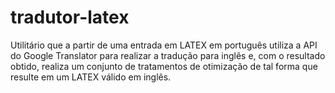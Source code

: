 # tradutor-latex
Utilitário que a partir de uma entrada em LATEX em português utiliza a API do Google Translator para realizar a tradução para inglês e, com o resultado obtido, realiza um conjunto de tratamentos de otimização de tal forma que resulte em um LATEX válido em inglês.
